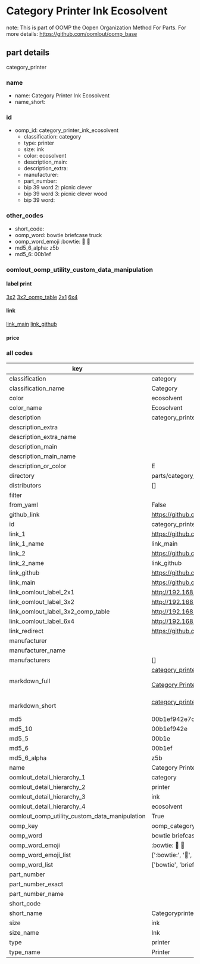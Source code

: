 # Category Printer Ink Ecosolvent  

note: This is part of OOMP the Oopen Organization Method For Parts. For more details: https://github.com/oomlout/oomp_base

##  part details
  



category_printer



### name
* name: Category Printer Ink Ecosolvent
* name_short: 
### id
* oomp_id: category_printer_ink_ecosolvent
  * classification: category
  * type: printer
  * size: ink
  * color: ecosolvent
  * description_main: 
  * description_extra: 
  * manufacturer: 
  * part_number: 
  * bip 39 word 2: picnic clever
  * bip 39 word 3: picnic clever wood
  * bip 39 word: 

### other_codes
* short_code: 
* oomp_word: bowtie briefcase truck
* oomp_word_emoji :bowtie: :briefcase: :truck:
* md5_6_alpha: z5b
* md5_6: 00b1ef






### oomlout_oomp_utility_custom_data_manipulation
#### label print
[3x2](http://192.168.1.245:1112/?label=oomp%20z5b)
[3x2_oomp_table](http://192.168.1.108:1112/?label=oomp%20z5b)
[2x1](http://192.168.1.242:1112/?label=oomp%20z5b)
[6x4](http://192.168.1.55:1112/?label=oomp%20z5b)    

#### link

[link_main](https://github.com/oomlout/oomlout_oomp_version_1_messy/tree/main/parts/category_printer_ink_ecosolvent) [link_github](https://github.com/oomlout/oomlout_oomp_version_1_messy/tree/main/parts/category_printer_ink_ecosolvent)                             

#### price







### all codes 
| key | value |  
| --- | --- |  
| classification | category |  
| classification_name | Category |  
| color | ecosolvent |  
| color_name | Ecosolvent |  
| description | category_printer |  
| description_extra |  |  
| description_extra_name |  |  
| description_main |  |  
| description_main_name |  |  
| description_or_color | E  |  
| directory | parts/category_printer_ink_ecosolvent |  
| distributors | [] |  
| filter |  |  
| from_yaml | False |  
| github_link | https://github.com/oomlout/oomlout_oomp_part_src/tree/main/parts/category_printer_ink_ecosolvent |  
| id | category_printer_ink_ecosolvent |  
| link_1 | https://github.com/oomlout/oomlout_oomp_version_1_messy/tree/main/parts/category_printer_ink_ecosolvent |  
| link_1_name | link_main |  
| link_2 | https://github.com/oomlout/oomlout_oomp_version_1_messy/tree/main/parts/category_printer_ink_ecosolvent |  
| link_2_name | link_github |  
| link_github | https://github.com/oomlout/oomlout_oomp_version_1_messy/tree/main/parts/category_printer_ink_ecosolvent |  
| link_main | https://github.com/oomlout/oomlout_oomp_version_1_messy/tree/main/parts/category_printer_ink_ecosolvent |  
| link_oomlout_label_2x1 | http://192.168.1.242:1112/?label=oomp%20z5b |  
| link_oomlout_label_3x2 | http://192.168.1.245:1112/?label=oomp%20z5b |  
| link_oomlout_label_3x2_oomp_table | http://192.168.1.108:1112/?label=oomp%20z5b |  
| link_oomlout_label_6x4 | http://192.168.1.55:1112/?label=oomp%20z5b |  
| link_redirect | https://github.com/oomlout/oomlout_oomp_version_1_messy/tree/main/parts/category_printer_ink_ecosolvent |  
| manufacturer |  |  
| manufacturer_name |  |  
| manufacturers | [] |  
| markdown_full | [category_printer_ink_ecosolvent](none)<br>[](none)<br>[Category Printer Ink Ecosolvent](none)<br><br> |  
| markdown_short | [category_printer_ink_ecosolvent](none)<br><br> |  
| md5 | 00b1ef942e7cfe9bf1f06ab5fa4aa521 |  
| md5_10 | 00b1ef942e |  
| md5_5 | 00b1e |  
| md5_6 | 00b1ef |  
| md5_6_alpha | z5b |  
| name | Category Printer Ink Ecosolvent |  
| oomlout_detail_hierarchy_1 | category |  
| oomlout_detail_hierarchy_2 | printer |  
| oomlout_detail_hierarchy_3 | ink |  
| oomlout_detail_hierarchy_4 | ecosolvent |  
| oomlout_oomp_utility_custom_data_manipulation | True |  
| oomp_key | oomp_category_printer_ink_ecosolvent |  
| oomp_word | bowtie briefcase truck |  
| oomp_word_emoji | :bowtie: :briefcase: :truck: |  
| oomp_word_emoji_list | [':bowtie:', ':briefcase:', ':truck:'] |  
| oomp_word_list | ['bowtie', 'briefcase', 'truck'] |  
| part_number |  |  
| part_number_exact |  |  
| part_number_name |  |  
| short_code |  |  
| short_name | Categoryprinter |  
| size | ink |  
| size_name | Ink |  
| type | printer |  
| type_name | Printer |  

